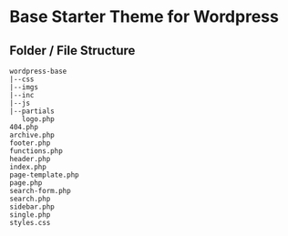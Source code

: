 # Base Starter Theme for Wordpress

## Folder / File Structure

```
wordpress-base
|--css
|--imgs
|--inc
|--js
|--partials
   logo.php
404.php
archive.php
footer.php
functions.php
header.php
index.php
page-template.php
page.php
search-form.php
search.php
sidebar.php
single.php
styles.css
```
